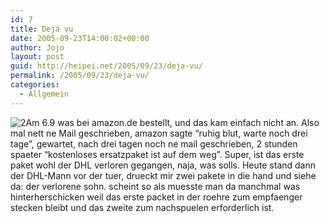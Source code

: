```yaml
---
id: 7
title: Dejá vu
date: 2005-09-23T14:00:02+00:00
author: Jojo
layout: post
guid: http://heipei.net/2005/09/23/deja-vu/
permalink: /2005/09/23/deja-vu/
categories:
  - Allgemein
---
```

<img src="/weblog/amazon-doppelt.jpg" alt="2" class="alignleft" />Am 6.9 was bei amazon.de bestellt, und das kam einfach nicht an. Also mal nett ne Mail geschrieben, amazon sagte &#8220;ruhig blut, warte noch drei tage&#8221;, gewartet, nach drei tagen noch ne mail geschrieben, 2 stunden spaeter &#8220;kostenloses ersatzpaket ist auf dem weg&#8221;. Super, ist das erste paket wohl der DHL verloren gegangen, naja, was solls. Heute stand dann der DHL-Mann vor der tuer, drueckt mir zwei pakete in die hand und siehe da: der verlorene sohn. scheint so als muesste man da manchmal was hinterherschicken weil das erste packet in der roehre zum empfaenger stecken bleibt und das zweite zum nachspuelen erforderlich ist.

